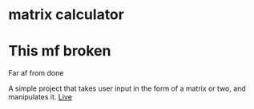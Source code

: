 # matrix calculator
# This mf broken
Far af from done

A simple project that takes user input in the form of a matrix or two, and manipulates it.
[Live](https://that-1-js-nerd.github.io/matrix-calc-UI/project/index.html)
